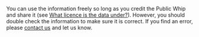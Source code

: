 You can use the information freely so long as you credit the Public Whip and share it
(see [What licence is the data under?](#datalicence)). However, you should double check the
information to make sure it is correct. If you find an error, please [contact us](/about#contact) and
let us know.
